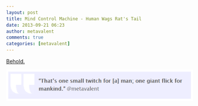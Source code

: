```yaml
---
layout: post
title: Mind Control Machine - Human Wags Rat's Tail
date: 2013-09-21 06:23
author: metavalent
comments: true
categories: [metavalent]
---
```


[Behold.](https://www.youtube.com/watch?v=pL0FzHHrQv8)

![](/images/one.small.twitch.for.a.man.png)
